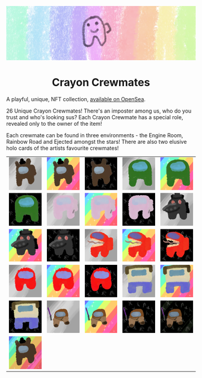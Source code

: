 <link rel="alternate" type="application/atom+xml" title="{{ site.title }}" href="/feed.xml">

![A rainbow with a scribbled spaceman](assets/profile/banner.png "A rainbow with a scribbled spaceman")
<h1 align="center">Crayon Crewmates</h1>

A playful, unique, NFT collection, [available on OpenSea](https://opensea.io/collection/crayon-crewmates).

26 Unique Crayon Crewmates! There's an imposter among us, who do you trust and who's looking sus? Each Crayon Crewmate has a special role, revealed only to the owner of the item!

Each crewmate can be found in three environments - the Engine Room, Rainbow Road and Ejected amongst the stars! There are also two elusive holo cards of the artists favourite crewmates!

| | | | | |
|:-------------------------:|:-------------------------:|:-------------------------:|:-------------------------:|:-------------------------:|
| ![](assets/release/freddy_metal.png) | ![](assets/release/freddy_rainbow.png) | ![](assets/release/freddy_stars.png) | ![](assets/release/green_metal.png) | ![](assets/release/green_rainbow.png) |
| ![](assets/release/green_stars.png) | ![](assets/release/pink_metal.png) | ![](assets/release/pink_rainbow.png) | ![](assets/release/pink_stars.png) | ![](assets/release/plague_doc_metal.png) |
| ![](assets/release/plague_doc_rainbow.png) | ![](assets/release/plague_doc_stars.png) | ![](assets/release/red_alien_metal.png) | ![](assets/release/red_alien_rainbow.png) | ![](assets/release/red_alien_stars.png) |
| ![](assets/release/red_metal.png) | ![](assets/release/red_rainbow.png) | ![](assets/release/red_stars.png) | ![](assets/release/steve_metal.png) | ![](assets/release/steve_rainbow.png) |
| ![](assets/release/steve_stars.png) | ![](assets/release/wace_mindu_metal.png) | ![](assets/release/wace_mindu_rainbow.png) | ![](assets/release/wace_mindu_stars.png) | ![](assets/release/holo_wace_mindu_stars.gif) |
| ![](assets/release/holo_freddy_rainbow.gif) |  |  |  |  |
